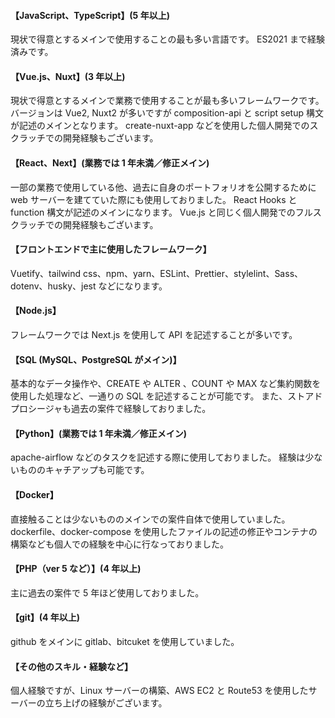 #### 【JavaScript、TypeScript】(5 年以上)

現状で得意とするメインで使用することの最も多い言語です。
ES2021 まで経験済みです。

#### 【Vue.js、Nuxt】(3 年以上)

現状で得意とするメインで業務で使用することが最も多いフレームワークです。
バージョンは Vue2, Nuxt2 が多いですが composition-api と script setup 構文が記述のメインとなります。
create-nuxt-app などを使用した個人開発でのスクラッチでの開発経験もございます。

#### 【React、Next】(業務では 1 年未満／修正メイン)

一部の業務で使用している他、過去に自身のポートフォリオを公開するために web サーバーを建てていた際にも使用しておりました。
React Hooks と function 構文が記述のメインになります。 Vue.js と同じく個人開発でのフルスクラッチでの開発経験もございます。

#### 【フロントエンドで主に使用したフレームワーク】

Vuetify、tailwind css、npm、yarn、ESLint、Prettier、stylelint、Sass、dotenv、husky、jest などになります。

#### 【Node.js】

フレームワークでは Next.js を使用して API を記述することが多いです。

#### 【SQL (MySQL、PostgreSQL がメイン)】

基本的なデータ操作や、CREATE や ALTER 、COUNT や MAX など集約関数を使用した処理など、一通りの SQL を記述することが可能です。
また、ストアドプロシージャも過去の案件で経験しておりました。

#### 【Python】(業務では 1 年未満／修正メイン)

apache-airflow などのタスクを記述する際に使用しておりました。
経験は少ないもののキャチアップも可能です。

#### 【Docker】

直接触ることは少ないもののメインでの案件自体で使用していました。
dockerfile、docker-compose を使用したファイルの記述の修正やコンテナの構築なども個人での経験を中心に行なっておりました。

#### 【PHP（ver 5 など）】(4 年以上)

主に過去の案件で 5 年ほど使用しておりました。

#### 【git】(4 年以上)

github をメインに gitlab、bitcuket を使用していました。

#### 【その他のスキル・経験など】

個人経験ですが、Linux サーバーの構築、AWS EC2 と Route53 を使用したサーバーの立ち上げの経験がございます。
